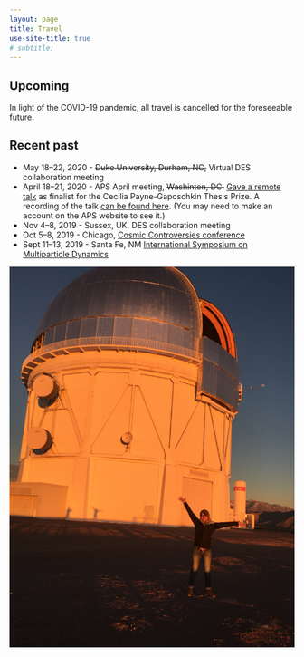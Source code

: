 ```yaml
---
layout: page
title: Travel
use-site-title: true
# subtitle: 
---
```

## Upcoming

In light of the COVID-19 pandemic, all travel is cancelled for the foreseeable future.  


## Recent past
* May 18&ndash;22, 2020 - ~~Duke University, Durham, NC,~~ Virtual DES collaboration meeting 
* April 18&ndash;21, 2020 - APS April meeting, ~~Washinton, DC.~~ [Gave a remote talk](http://meetings.aps.org/Meeting/APR20/Session/C03) as finalist for the Cecilia Payne-Gaposchkin Thesis Prize. A recording of the talk [can be found here](https://aps-april.onlineeventpro.freeman.com/live-stream/15336164/C03-Invited-Session-Cecilia-Payne-Gaposchkin-Thesis-Prize). (You may need to make an account on the APS website to see it.)
* Nov 4&ndash;8, 2019 -  Sussex, UK, DES collaboration meeting
* Oct 5&ndash;8, 2019 -  Chicago, [Cosmic Controversies conference](https://voices.uchicago.edu/cosmiccontroversies/)
* Sept 11&ndash;13, 2019 -  Santa Fe, NM [International Symposium on Multiparticle Dynamics](http://www.cvent.com/events/xlix-international-symposium-on-multiparticle-dynamics/event-summary-a2ba6046811b4da1adcc2efe2225dda7.aspx?dvce=1)

![](/img/telescope_photo.jpg)